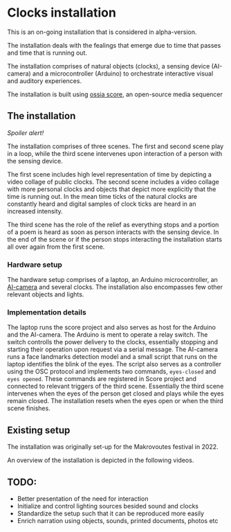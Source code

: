 # Clocks installation
This is an on-going installation that is considered in alpha-version.

The installation deals with the fealings that emerge due to time that passes and time that is running out.

The installation comprises of natural objects (clocks), a sensing device (AI-camera) and a microcontroller (Arduino) to orchestrate interactive visual and auditory experiences.

The installation is built using [ossia score](https://ossia.io/score/about.html), an open-source media sequencer

## The installation
*Spoiler alert!*

The installation comprises of three scenes. The first and second scene play in a loop, while the third scene intervenes upon interaction of a person with the sensing device.

The first scene includes high level representation of time by depicting a video collage of public clocks. The second scene includes a video collage with more personal clocks and objects that depict more explicitly that the time is running out. In the mean time ticks of the natural clocks are constantly heard and digital samples of clock ticks are heard in an increased intensity. 

The third scene has the role of the relief as everything stops and a portion of a poem is heard as soon as person interacts with the sensing device. In the end of the scene or if the person stops interacting the installation starts all over again from the first scene.

### Hardware setup
The hardware setup comprises of a laptop, an Arduino microcontroller, an [AI-camera](https://shop.luxonis.com/collections/home-page/products/oak-d-lite-1) and several clocks. The installation also encompasses few other relevant objects and lights.

### Implementation details
The laptop runs the score project and also serves as host for the Arduino and the AI-camera. The Arduino is ment to operate a relay switch. The switch controlls the power delivery to the clocks, essentially stopping and starting their operation upon request via a serial message. The AI-camera runs a face landmarks detection model and a small script that runs on the laptop identifies the blink of the eyes. The script also serves as a controller using the OSC protocol and implements two commands, ```eyes-closed``` and ```eyes opened```. These commands are registered in Score project and connected to relevant triggers of the third scene. Essentially the third scene intervenes when the eyes of the person get closed and plays while the eyes remain closed. The installation resets when the eyes open or when the third scene finishes.

## Existing setup
The installation was originally set-up for the Makrovoutes festival in 2022.

An overview of the installation is depicted in the following videos.

## TODO:
* Better presentation of the need for interaction
* Initialize and control lighting sources besided sound and clocks
* Standardize the setup such that it can be reproduced more easily
* Enrich narration using objects, sounds, printed documents, photos etc